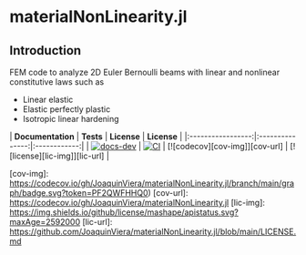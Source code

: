 # materialNonLinearity.jl

## Introduction

FEM code to analyze 2D Euler Bernoulli beams with linear and nonlinear constitutive laws such as

* Linear elastic
* Elastic perfectly plastic
* Isotropic linear hardening

| **Documentation** | **Tests** | **License** | **License** |
|:-----------------:|:---------------:|:------------:|
| [![docs-dev][dev-img]][dev-url] | [![CI][ci-img]][ci-url] |  [![codecov][cov-img]][cov-url] | [![license][lic-img]][lic-url] |

[dev-img]: https://img.shields.io/badge/docs-latest-blue.svg
[dev-url]: https://JoaquinViera.github.io/materialNonLinearity.jl/
[ci-img]: https://github.com/JoaquinViera/materialNonLinearity.jl/actions/workflows/ci.yml/badge.svg?branch=main
[ci-url]: https://github.com/JoaquinViera/materialNonLinearity.jl/actions/workflows/ci.yml
[cov-img]: https://codecov.io/gh/JoaquinViera/materialNonLinearity.jl/branch/main/graph/badge.svg?token=PF2QWFHHQ0)
[cov-url]: https://codecov.io/gh/JoaquinViera/materialNonLinearity.jl
[lic-img]: https://img.shields.io/github/license/mashape/apistatus.svg?maxAge=2592000
[lic-url]: https://github.com/JoaquinViera/materialNonLinearity.jl/blob/main/LICENSE.md
